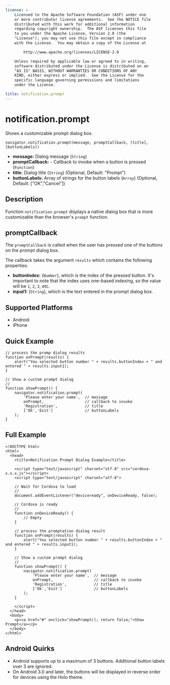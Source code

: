 ```yaml
---
license: >
    Licensed to the Apache Software Foundation (ASF) under one
    or more contributor license agreements.  See the NOTICE file
    distributed with this work for additional information
    regarding copyright ownership.  The ASF licenses this file
    to you under the Apache License, Version 2.0 (the
    "License"); you may not use this file except in compliance
    with the License.  You may obtain a copy of the License at

        http://www.apache.org/licenses/LICENSE-2.0

    Unless required by applicable law or agreed to in writing,
    software distributed under the License is distributed on an
    "AS IS" BASIS, WITHOUT WARRANTIES OR CONDITIONS OF ANY
    KIND, either express or implied.  See the License for the
    specific language governing permissions and limitations
    under the License.

title: notification.prompt
---
```


notification.prompt
====================

Shows a customizable prompt dialog box.

    navigator.notification.prompt(message, promptCallback, [title], [buttonLabels])

- __message:__ Dialog message (`String`)
- __promptCallback:__ - Callback to invoke when a button is pressed (`Function`)
- __title:__ Dialog title (`String`) (Optional, Default: "Prompt")
- __buttonLabels:__ Array of strings for the button labels (`Array`) (Optional, Default: ["OK","Cancel"])

Description
-----------

Function `notification.prompt` displays a native dialog box that is more customizable than the browser's `prompt` function.

promptCallback
---------------

The `promptCallback` is called when the user has pressed one of the buttons on the prompt dialog box.

The callback takes the argument `results` which contains the following properties:

- __buttonIndex:__ (`Number`), which is the index of the pressed button. It's important to note that the index uses one-based indexing, so the value will be `1`, `2`, `3`, etc.
- __input1:__ (`String`), which is the text entered in the prompt dialog box.

Supported Platforms
-------------------

- Android
- iPhone

Quick Example
-------------

    // process the promp dialog results
    function onPrompt(results) {
        alert("You selected button number " + results.buttonIndex + " and entered " + results.input1);
    }

    // Show a custom prompt dialog
    //
    function showPrompt() {
        navigator.notification.prompt(
            'Please enter your name',  // message
            onPrompt,	               // callback to invoke
            'Registration',            // title
            ['Ok','Exit']              // buttonLabels
        );
    }

Full Example
------------

    <!DOCTYPE html>
    <html>
      <head>
        <title>Notification Prompt Dialog Example</title>

        <script type="text/javascript" charset="utf-8" src="cordova-x.x.x.js"></script>
        <script type="text/javascript" charset="utf-8">

        // Wait for Cordova to load
        //
        document.addEventListener("deviceready", onDeviceReady, false);

        // Cordova is ready
        //
        function onDeviceReady() {
            // Empty
        }

        // process the promptation dialog result
        function onPrompt(results) {
            alert("You selected button number " + results.buttonIndex + " and entered " + results.input1);
        }

        // Show a custom prompt dialog
        //
        function showPrompt() {
            navigator.notification.prompt(
                'Please enter your name',  // message
                onPrompt,                  // callback to invoke
                'Registration',            // title
                ['Ok','Exit']              // buttonLabels
            );
        }

        </script>
      </head>
      <body>
        <p><a href="#" onclick="showPrompt(); return false;">Show Prompt</a></p>
      </body>
    </html>

Android Quirks
----------------------

- Android supports up to a maximum of 3 buttons.  Additional button labels over 3 are ignored.
- On Android 3.0 and later, the buttons will be displayed in reverse order for devices using the Holo theme.
